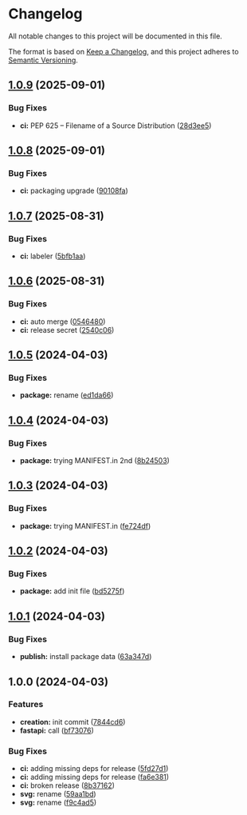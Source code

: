 <!-- markdownlint-disable MD001 MD004 MD012 MD024 -->

# Changelog

All notable changes to this project will be documented in this file.

The format is based on [Keep a Changelog](https://keepachangelog.com/en/1.0.0/), and this project adheres to [Semantic Versioning](https://semver.org/spec/v2.0.0.html).

## [1.0.9](https://github.com/itayB/vite-project/compare/1.0.8...1.0.9) (2025-09-01)


### Bug Fixes

* **ci:** PEP 625 – Filename of a Source Distribution ([28d3ee5](https://github.com/itayB/vite-project/commit/28d3ee5ad6c6cbbe94377730effc16ad2de36adb))

## [1.0.8](https://github.com/itayB/vite-project/compare/1.0.7...1.0.8) (2025-09-01)


### Bug Fixes

* **ci:** packaging upgrade ([90108fa](https://github.com/itayB/vite-project/commit/90108fa580712c2be04f4c2b743503e6783a5603))

## [1.0.7](https://github.com/itayB/vite-project/compare/1.0.6...1.0.7) (2025-08-31)


### Bug Fixes

* **ci:** labeler ([5bfb1aa](https://github.com/itayB/vite-project/commit/5bfb1aa1050d6e0180babf8741fa859cb7ab6d59))

## [1.0.6](https://github.com/itayB/vite-project/compare/1.0.5...1.0.6) (2025-08-31)


### Bug Fixes

* **ci:** auto merge ([0546480](https://github.com/itayB/vite-project/commit/05464807266b17d841eecaaa93205087a4529ce1))
* **ci:** release secret ([2540c06](https://github.com/itayB/vite-project/commit/2540c06042f3d004b4214febd0c17d5f55ce8b83))

## [1.0.5](https://github.com/itayB/vite-project/compare/1.0.4...1.0.5) (2024-04-03)


### Bug Fixes

* **package:** rename ([ed1da66](https://github.com/itayB/vite-project/commit/ed1da66d74a050b0766cfdfde74a66efe47155d8))

## [1.0.4](https://github.com/itayB/vite-project/compare/1.0.3...1.0.4) (2024-04-03)


### Bug Fixes

* **package:** trying MANIFEST.in 2nd ([8b24503](https://github.com/itayB/vite-project/commit/8b2450315b67a337d85012b1fb0b6759412cfcce))

## [1.0.3](https://github.com/itayB/vite-project/compare/1.0.2...1.0.3) (2024-04-03)


### Bug Fixes

* **package:** trying MANIFEST.in ([fe724df](https://github.com/itayB/vite-project/commit/fe724df6739c9e417ae9833c7b7efc55f07d15a8))

## [1.0.2](https://github.com/itayB/vite-project/compare/1.0.1...1.0.2) (2024-04-03)


### Bug Fixes

* **package:** add init file ([bd5275f](https://github.com/itayB/vite-project/commit/bd5275fee7566c6fb84f4e1ca8de27d878c7af30))

## [1.0.1](https://github.com/itayB/vite-project/compare/1.0.0...1.0.1) (2024-04-03)


### Bug Fixes

* **publish:** install package data ([63a347d](https://github.com/itayB/vite-project/commit/63a347d764acaa02c5a7171246b72f8a816b81f0))

## 1.0.0 (2024-04-03)


### Features

* **creation:** init commit ([7844cd6](https://github.com/itayB/vite-project/commit/7844cd6f12648f252c7f5f937e7d4ceb28f90f29))
* **fastapi:** call ([bf73076](https://github.com/itayB/vite-project/commit/bf730768e42b278fe5dfe822ccc4e11190cfb1d1))


### Bug Fixes

* **ci:** adding missing deps for release ([5fd27d1](https://github.com/itayB/vite-project/commit/5fd27d12408d6313cb042adb87a481a176e7fbc1))
* **ci:** adding missing deps for release ([fa6e381](https://github.com/itayB/vite-project/commit/fa6e381922061c4e3b00a9bf73bcbcbc08a2ff00))
* **ci:** broken release ([8b37162](https://github.com/itayB/vite-project/commit/8b3716207d4d4bcadf18c6d77d3f29ab9213931e))
* **svg:** rename ([59aa1bd](https://github.com/itayB/vite-project/commit/59aa1bd96c386a9cd24ee3de5aefd5b730fe5eb5))
* **svg:** rename ([f9c4ad5](https://github.com/itayB/vite-project/commit/f9c4ad50563042e3cde8990e1bd6629b64c1cf8f))
